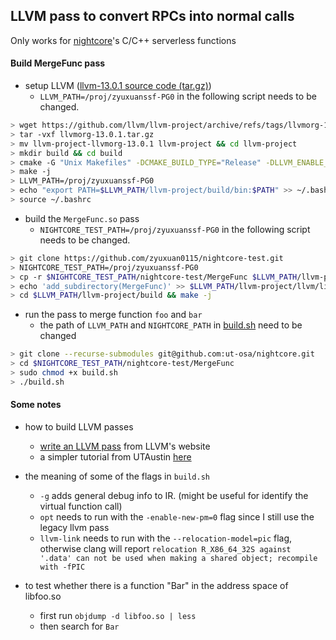 ## LLVM pass to convert RPCs into normal calls
Only works for [nightcore](https://github.com/ut-osa/nightcore)'s C/C++ serverless functions

#### Build MergeFunc pass

- setup LLVM ([llvm-13.0.1 source code (tar.gz)](https://github.com/llvm/llvm-project/releases/tag/llvmorg-13.0.1))
  + `LLVM_PATH=/proj/zyuxuanssf-PG0` in the following script needs to be changed.

```bash
> wget https://github.com/llvm/llvm-project/archive/refs/tags/llvmorg-13.0.1.tar.gz
> tar -vxf llvmorg-13.0.1.tar.gz
> mv llvm-project-llvmorg-13.0.1 llvm-project && cd llvm-project
> mkdir build && cd build
> cmake -G "Unix Makefiles" -DCMAKE_BUILD_TYPE="Release" -DLLVM_ENABLE_PROJECTS="clang;clang-tools-extra;compiler-rt;lldb;lld" DLLVM_ENABLE_RUNTIMES="libcxx;libcxxabi" ../llvm
> make -j
> LLVM_PATH=/proj/zyuxuanssf-PG0 
> echo "export PATH=$LLVM_PATH/llvm-project/build/bin:$PATH" >> ~/.bashrc
> source ~/.bashrc
```

- build the `MergeFunc.so` pass
  + `NIGHTCORE_TEST_PATH=/proj/zyuxuanssf-PG0` in the following script needs to be changed. 

```bash
> git clone https://github.com/zyuxuan0115/nightcore-test.git
> NIGHTCORE_TEST_PATH=/proj/zyuxuanssf-PG0 
> cp -r $NIGHTCORE_TEST_PATH/nightcore-test/MergeFunc $LLVM_PATH/llvm-project/llvm/lib/Transforms/
> echo 'add_subdirectory(MergeFunc)' >> $LLVM_PATH/llvm-project/llvm/lib/Transforms/CMakeList.txt
> cd $LLVM_PATH/llvm-project/build && make -j
```

- run the pass to merge function `foo` and `bar`
  + the path of `LLVM_PATH` and `NIGHTCORE_PATH` in [build.sh](https://github.com/zyuxuan0115/nightcore-test/blob/main/MergeFunc/build.sh) need to be changed

```bash
> git clone --recurse-submodules git@github.com:ut-osa/nightcore.git
> cd $NIGHTCORE_TEST_PATH/nightcore-test/MergeFunc
> sudo chmod +x build.sh
> ./build.sh
```

#### Some notes
- how to build LLVM passes
  + [write an LLVM pass](https://llvm.org/docs/WritingAnLLVMPass.html) from LLVM's website
  + a simpler tutorial from UTAustin [here](https://www.cs.utexas.edu/~pingali/CS380C/2020/assignments/llvm-guide.html)

- the meaning of some of the flags in `build.sh`
  + `-g` adds general debug info to IR. (might be useful for identify the virtual function call)
  + `opt` needs to run with the `-enable-new-pm=0` flag since I still use the legacy llvm pass
  + `llvm-link` needs to run with the `--relocation-model=pic` flag, otherwise clang will report `relocation R_X86_64_32S against '.data' can not be used when making a shared object; recompile with -fPIC` 

- to test whether there is a function "Bar" in the address space of libfoo.so
  + first run `objdump -d libfoo.so | less`
  + then search for `Bar`




